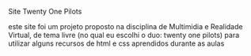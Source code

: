 Site Twenty One Pilots

este site foi um projeto proposto na disciplina de Multimidia e Realidade Virtual, de tema livre (no qual eu escolhi o duo: twenty one pilots) para utilizar alguns recursos de html e css aprendidos durante as aulas